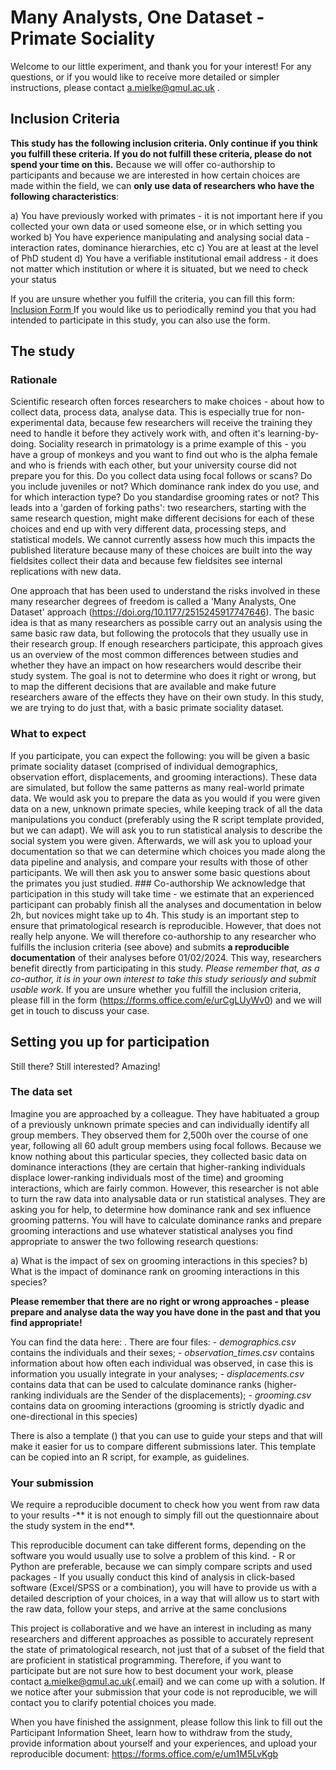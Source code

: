 # Many Analysts, One Dataset - Primate Sociality

Welcome to our little experiment, and thank you for your interest! For any questions, or if you would like to receive more detailed or simpler instructions, please contact [a.mielke\@qmul.ac.uk](mailto:a.mielke@qmul.ac.uk) .

## Inclusion Criteria

**This study has the following inclusion criteria. Only continue if you think you fulfill these criteria. If you do not fulfill these criteria, please do not spend your time on this.** Because we will offer co-authorship to participants and because we are interested in how certain choices are made within the field, we can **only use data of researchers who have the following characteristics**:

a)  You have previously worked with primates - it is not important here if you collected your own data or used someone else, or in which setting you worked
b)  You have experience manipulating and analysing social data - interaction rates, dominance hierarchies, etc
c)  You are at least at the level of PhD student
d)  You have a verifiable institutional email address - it does not matter which institution or where it is situated, but we need to check your status

If you are unsure whether you fulfill the criteria, you can fill this form: <a href="https://forms.office.com/e/urCgLUyWv0" target="_blank" rel="noopener"> Inclusion Form </a>
If you would like us to periodically remind you that you had intended to participate in this study, you can also use the form.

## The study

### Rationale

Scientific research often forces researchers to make choices - about how to collect data, process data, analyse data. This is especially true for non-experimental data, because few researchers will receive the training they need to handle it before they actively work with, and often it's learning-by-doing. Sociality research in primatology is a prime example of this - you have a group of monkeys and you want to find out who is the alpha female and who is friends with each other, but your university course did not prepare you for this. Do you collect data using focal follows or scans? Do you include juveniles or not? Which dominance rank index do you use, and for which interaction type? Do you standardise grooming rates or not? This leads into a 'garden of forking paths': two researchers, starting with the same research question, might make different decisions for each of these choices and end up with very different data, processing steps, and statistical models. We cannot currently assess how much this impacts the published literature because many of these choices are built into the way fieldsites collect their data and because few fieldsites see internal replications with new data.

One approach that has been used to understand the risks involved in these many researcher degrees of freedom is called a 'Many Analysts, One Dataset' approach (<https://doi.org/10.1177/2515245917747646>). The basic idea is that as many researchers as possible carry out an analysis using the same basic raw data, but following the protocols that they usually use in their research group. If enough researchers participate, this approach gives us an overview of the most common differences between studies and whether they have an impact on how researchers would describe their study system. The goal is not to determine who does it right or wrong, but to map the different decisions that are available and make future researchers aware of the effects they have on their own study. In this study, we are trying to do just that, with a basic primate sociality dataset. 

### What to expect 
If you participate, you can expect the following: you will be given a basic primate sociality dataset (comprised of individual demographics, observation effort, displacements, and grooming interactions). These data are simulated, but follow the same patterns as many real-world primate data. We would ask you to prepare the data as you would if you were given data on a new, unknown primate species, while keeping track of all the data manipulations you conduct (preferably using the R script template provided, but we can adapt). We will ask you to run statistical analysis to describe the social system you were given. Afterwards, we will ask you to upload your documentation so that we can determine which choices you made along the data pipeline and analysis, and compare your results with those of other participants. We will then ask you to answer some basic questions about the primates you just studied. \### Co-authorship We acknowledge that participation in this study will take time - we estimate that an experienced participant can probably finish all the analyses and documentation in below 2h, but novices might take up to 4h. This study is an important step to ensure that primatological research is reproducible. However, that does not really help anyone. We will therefore co-authorship to any researcher who fulfills the inclusion criteria (see above) and submits **a reproducible documentation** of their analyses before 01/02/2024. This way, researchers benefit directly from participating in this study. *Please remember that, as a co-author, it is in your own interest to take this study seriously and submit usable work.* If you are unsure whether you fulfill the inclusion criteria, please fill in the form (<https://forms.office.com/e/urCgLUyWv0>) and we will get in touch to discuss your case.

## Setting you up for participation

Still there? Still interested? Amazing!

### The data set

Imagine you are approached by a colleague. They have habituated a group of a previously unknown primate species and can individually identify all group members. They observed them for 2,500h over the course of one year, following all 60 adult group members using focal follows. Because we know nothing about this particular species, they collected basic data on dominance interactions (they are certain that higher-ranking individuals displace lower-ranking individuals most of the time) and grooming interactions, which are fairly common. However, this researcher is not able to turn the raw data into analysable data or run statistical analyses. They are asking you for help, to determine how dominance rank and sex influence grooming patterns. You will have to calculate dominance ranks and prepare grooming interactions and use whatever statistical analyses you find appropriate to answer the two following research questions:

a)  What is the impact of sex on grooming interactions in this species?
b)  What is the impact of dominance rank on grooming interactions in this species?

**Please remember that there are no right or wrong approaches - please prepare and analyse data the way you have done in the past and that you find appropriate!**

You can find the data here: . There are four files: - *demographics.csv* contains the individuals and their sexes; - *observation_times.csv* contains information about how often each individual was observed, in case this is information you usually integrate in your analyses; - *displacements.csv* contains data that can be used to calculate dominance ranks (higher-ranking individuals are the Sender of the displacements); - *grooming.csv* contains data on grooming interactions (grooming is strictly dyadic and one-directional in this species)

There is also a template () that you can use to guide your steps and that will make it easier for us to compare different submissions later. This template can be copied into an R script, for example, as guidelines.

### Your submission

We require a reproducible document to check how you went from raw data to your results -\*\* it is not enough to simply fill out the questionnaire about the study system in the end\*\*.

This reproducible document can take different forms, depending on the software you would usually use to solve a problem of this kind. - R or Python are preferable, because we can simply compare scripts and used packages - If you usually conduct this kind of analysis in click-based software (Excel/SPSS or a combination), you will have to provide us with a detailed description of your choices, in a way that will allow us to start with the raw data, follow your steps, and arrive at the same conclusions

This project is collaborative and we have an interest in including as many researchers and different approaches as possible to accurately represent the state of primatological research, not just that of a subset of the field that are proficient in statistical programming. Therefore, if you want to participate but are not sure how to best document your work, please contact [a.mielke\@qmul.ac.uk](mailto:a.mielke@qmul.ac.uk){.email} and we can come up with a solution. If we notice after your submission that your code is not reproducible, we will contact you to clarify potential choices you made.

When you have finished the assignment, please follow this link to fill out the Participant Information Sheet, learn how to withdraw from the study, provide information about yourself and your experiences, and upload your reproducible document: <https://forms.office.com/e/um1M5LvKgb>
